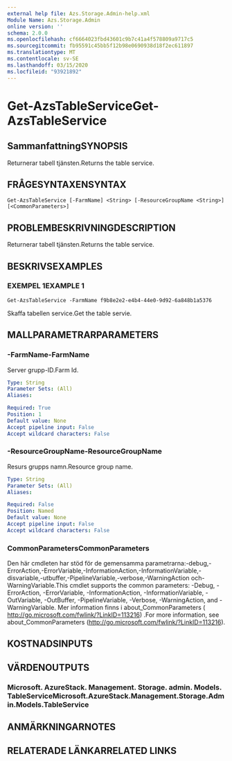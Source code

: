 ```yaml
---
external help file: Azs.Storage.Admin-help.xml
Module Name: Azs.Storage.Admin
online version: ''
schema: 2.0.0
ms.openlocfilehash: cf6664023fbd43601c9b7c41a4f578809a9717c5
ms.sourcegitcommit: fb95591c45bb5f12b98e0690938d18f2ec611897
ms.translationtype: MT
ms.contentlocale: sv-SE
ms.lasthandoff: 03/15/2020
ms.locfileid: "93921892"
---
```

# <span data-ttu-id="df4c0-101">Get-AzsTableService</span><span class="sxs-lookup"><span data-stu-id="df4c0-101">Get-AzsTableService</span></span>

## <span data-ttu-id="df4c0-102">Sammanfattning</span><span class="sxs-lookup"><span data-stu-id="df4c0-102">SYNOPSIS</span></span>
<span data-ttu-id="df4c0-103">Returnerar tabell tjänsten.</span><span class="sxs-lookup"><span data-stu-id="df4c0-103">Returns the table service.</span></span>

## <span data-ttu-id="df4c0-104">FRÅGESYNTAXEN</span><span class="sxs-lookup"><span data-stu-id="df4c0-104">SYNTAX</span></span>

```
Get-AzsTableService [-FarmName] <String> [-ResourceGroupName <String>] [<CommonParameters>]
```

## <span data-ttu-id="df4c0-105">PROBLEMBESKRIVNING</span><span class="sxs-lookup"><span data-stu-id="df4c0-105">DESCRIPTION</span></span>
<span data-ttu-id="df4c0-106">Returnerar tabell tjänsten.</span><span class="sxs-lookup"><span data-stu-id="df4c0-106">Returns the table service.</span></span>

## <span data-ttu-id="df4c0-107">BESKRIVS</span><span class="sxs-lookup"><span data-stu-id="df4c0-107">EXAMPLES</span></span>

### <span data-ttu-id="df4c0-108">EXEMPEL 1</span><span class="sxs-lookup"><span data-stu-id="df4c0-108">EXAMPLE 1</span></span>
```
Get-AzsTableService -FarmName f9b8e2e2-e4b4-44e0-9d92-6a848b1a5376
```

<span data-ttu-id="df4c0-109">Skaffa tabellen service.</span><span class="sxs-lookup"><span data-stu-id="df4c0-109">Get the table servie.</span></span>

## <span data-ttu-id="df4c0-110">MALLPARAMETRAR</span><span class="sxs-lookup"><span data-stu-id="df4c0-110">PARAMETERS</span></span>

### <span data-ttu-id="df4c0-111">-FarmName</span><span class="sxs-lookup"><span data-stu-id="df4c0-111">-FarmName</span></span>
<span data-ttu-id="df4c0-112">Server grupp-ID.</span><span class="sxs-lookup"><span data-stu-id="df4c0-112">Farm Id.</span></span>

```yaml
Type: String
Parameter Sets: (All)
Aliases:

Required: True
Position: 1
Default value: None
Accept pipeline input: False
Accept wildcard characters: False
```

### <span data-ttu-id="df4c0-113">-ResourceGroupName</span><span class="sxs-lookup"><span data-stu-id="df4c0-113">-ResourceGroupName</span></span>
<span data-ttu-id="df4c0-114">Resurs grupps namn.</span><span class="sxs-lookup"><span data-stu-id="df4c0-114">Resource group name.</span></span>

```yaml
Type: String
Parameter Sets: (All)
Aliases:

Required: False
Position: Named
Default value: None
Accept pipeline input: False
Accept wildcard characters: False
```

### <span data-ttu-id="df4c0-115">CommonParameters</span><span class="sxs-lookup"><span data-stu-id="df4c0-115">CommonParameters</span></span>
<span data-ttu-id="df4c0-116">Den här cmdleten har stöd för de gemensamma parametrarna:-debug,-ErrorAction,-ErrorVariable,-InformationAction,-InformationVariable,-disvariable,-utbuffer,-PipelineVariable,-verbose,-WarningAction och-WarningVariable.</span><span class="sxs-lookup"><span data-stu-id="df4c0-116">This cmdlet supports the common parameters: -Debug, -ErrorAction, -ErrorVariable, -InformationAction, -InformationVariable, -OutVariable, -OutBuffer, -PipelineVariable, -Verbose, -WarningAction, and -WarningVariable.</span></span> <span data-ttu-id="df4c0-117">Mer information finns i about_CommonParameters ( http://go.microsoft.com/fwlink/?LinkID=113216) .</span><span class="sxs-lookup"><span data-stu-id="df4c0-117">For more information, see about_CommonParameters (http://go.microsoft.com/fwlink/?LinkID=113216).</span></span>

## <span data-ttu-id="df4c0-118">KOSTNADS</span><span class="sxs-lookup"><span data-stu-id="df4c0-118">INPUTS</span></span>

## <span data-ttu-id="df4c0-119">VÄRDEN</span><span class="sxs-lookup"><span data-stu-id="df4c0-119">OUTPUTS</span></span>

### <span data-ttu-id="df4c0-120">Microsoft. AzureStack. Management. Storage. admin. Models. TableService</span><span class="sxs-lookup"><span data-stu-id="df4c0-120">Microsoft.AzureStack.Management.Storage.Admin.Models.TableService</span></span>

## <span data-ttu-id="df4c0-121">ANMÄRKNINGAR</span><span class="sxs-lookup"><span data-stu-id="df4c0-121">NOTES</span></span>

## <span data-ttu-id="df4c0-122">RELATERADE LÄNKAR</span><span class="sxs-lookup"><span data-stu-id="df4c0-122">RELATED LINKS</span></span>
